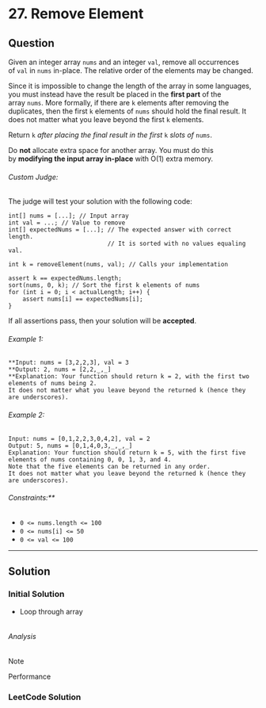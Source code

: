 # 27. Remove Element
## Question
Given an integer array `nums` and an integer `val`, remove all occurrences of `val` in `nums` in-place. The relative order of the elements may be changed.

Since it is impossible to change the length of the array in some languages, you must instead have the result be placed in the **first part** of the array `nums`. More formally, if there are `k` elements after removing the duplicates, then the first `k` elements of `nums` should hold the final result. It does not matter what you leave beyond the first `k` elements.

Return `k` _after placing the final result in the first_ `k` _slots of_ `nums`.

Do **not** allocate extra space for another array. You must do this by **modifying the input array in-place** with O(1) extra memory.

###### Custom Judge:
The judge will test your solution with the following code:

```
int[] nums = [...]; // Input array
int val = ...; // Value to remove
int[] expectedNums = [...]; // The expected answer with correct length.
                            // It is sorted with no values equaling val.

int k = removeElement(nums, val); // Calls your implementation

assert k == expectedNums.length;
sort(nums, 0, k); // Sort the first k elements of nums
for (int i = 0; i < actualLength; i++) {
    assert nums[i] == expectedNums[i];
}
```

If all assertions pass, then your solution will be **accepted**.

###### Example 1:
```
**Input: nums = [3,2,2,3], val = 3
**Output: 2, nums = [2,2,_,_]
**Explanation: Your function should return k = 2, with the first two elements of nums being 2.
It does not matter what you leave beyond the returned k (hence they are underscores).
```

###### Example 2:
```
Input: nums = [0,1,2,2,3,0,4,2], val = 2
Output: 5, nums = [0,1,4,0,3,_,_,_]
Explanation: Your function should return k = 5, with the first five elements of nums containing 0, 0, 1, 3, and 4.
Note that the five elements can be returned in any order.
It does not matter what you leave beyond the returned k (hence they are underscores).
```

###### Constraints:**
-   `0 <= nums.length <= 100`
-   `0 <= nums[i] <= 50`
-   `0 <= val <= 100`
---
## Solution
### Initial Solution
- Loop through array

```typescript

```

###### Analysis
>[!Note]
> Performance

### LeetCode Solution